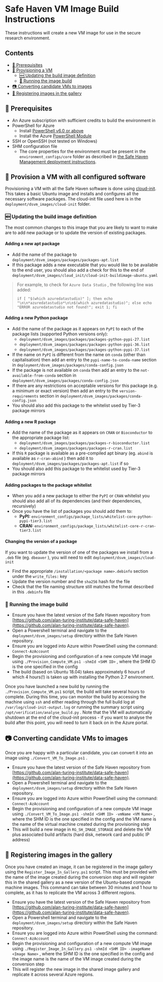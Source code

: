 # Safe Haven VM Image Build Instructions

These instructions will create a new VM image for use in the secure research environment.

## Contents

+ [:seedling: Prerequisites](#seedling-prerequisites)
+ [:gift: Provisioning a VM](#gift-provision-a-vm-with-all-configured-software)
  + [:new: Updating the build image definition](#new-updating-the-build-image-definition)
  + [:running: Running the image build](#running-running-the-image-build)
+ [:camera: Converting candidate VMs to images](#camera-converting-candidate-vms-to-images)
+ [:art: Registering images in the gallery](#art-registering-images-in-the-gallery)

## :seedling: Prerequisites

+ An Azure subscription with sufficient credits to build the environment in
+ PowerShell for Azure
  + Install [PowerShell v6.0 or above](https://docs.microsoft.com/en-us/powershell/azure/install-az-ps?view=azps-2.2.0)
  + Install the Azure [PowerShell Module](https://docs.microsoft.com/en-us/powershell/azure/install-az-ps?view=azps-2.2.0&viewFallbackFrom=azps-1.3.0)
+ SSH or OpenSSH (not tested on Windows)
+ SHM configuration file
  + The core properties for the environment must be present in the `environment_configs/core` folder as described in [the Safe Haven Management deployment instructions](how-to-deploy-shm.md).

## :gift: Provision a VM with all configured software

Provisioning a VM with all the Safe Haven software is done using [cloud-init](https://cloudinit.readthedocs.io/en/latest/).
This takes a basic Ubuntu image and installs and configures all the necessary software packages.
The cloud-init file used here is in the `deployment/dsvm_images/cloud-init` folder.

### :new: Updating the build image definition

The most common changes to this image that you are likely to want to make are to add new package or to update the version of existing packages.

#### Adding a new apt package

+ Add the name of the package to `deployment/dsvm_images/packages/packages-apt.list`
+ If this package adds a new executable that you would like to be available to the end user, you should also add a check for this to the end of `deployment/dsvm_images/cloud_init/cloud-init-buildimage-ubuntu.yaml`

> For example, to check for `Azure Data Studio` , the following line was added:
>
> `if [ "$(which azuredatastudio)" ]; then echo "\n\n*azuredatastudio*\n\n$(which azuredatastudio)"; else echo "ERROR azuredatastudio not found!"; exit 1; fi`

#### Adding a new Python package

+ Add the name of the package as it appears on `PyPI` to each of the package lists (supported Python versions only):
  + `deployment/dsvm_images/packages/packages-python-pypi-27.list`
  + `deployment/dsvm_images/packages/packages-python-pypi-36.list`
  + `deployment/dsvm_images/packages/packages-python-pypi-37.list`
+ If the name on `PyPI` is different from the name on `conda` (other than capitalisation) then add an entry to the `pypi-name-to-conda-name` section in `deployment/dsvm_images/packages/conda-config.json`
+ If the package is not available on `conda` then add an entry to the `not-available-from-conda` section in `deployment/dsvm_images/packages/conda-config.json`
+ If there are any restrictions on acceptable versions for this package (e.g. a minimum or exact version) then add an entry to the `version-requirements` section in `deployment/dsvm_images/packages/conda-config.json`
+ You should also add this package to the whitelist used by Tier-3 package mirrors

#### Adding a new R package

+ Add the name of the package as it appears on `CRAN` or `Bioconductor` to the appropriate package list:
  + `deployment/dsvm_images/packages/packages-r-bioconductor.list`
  + `deployment/dsvm_images/packages/packages-r-cran.list`
+ If this `R` package is available as a pre-compiled apt binary (eg. `abind` is available as `r-cran-abind` ) then add it to `deployment/dsvm_images/packages/packages-apt.list` if so
+ You should also add this package to the whitelist used by Tier-3 package mirrors

#### Adding packages to the package whitelist

+ When you add a new package to either the `PyPI` or `CRAN` whitelist you should also add all of its dependencies (and their dependencies, recursively)
+ Once you have the list of packages you should add them to:
  + **PyPI:** `environment_configs/package_lists/whitelist-core-python-pypi-tier3.list`
  + **CRAN:** `environment_configs/package_lists/whitelist-core-r-cran-tier3.list`

#### Changing the version of a package

If you want to update the version of one of the packages we install from a `.deb` file (eg. `dbeaver` ), you will need to edit `deployment/dsvm_images/cloud-init`

+ Find the appropriate `/installation/<package name>.debinfo` section under the `write_files:` key
+ Update the version number and the `sha256` hash for the file
+ Check that the file naming structure still matches the format described in this `.debinfo` file

### :running: Running the image build

+ Ensure you have the latest version of the Safe Haven repository from [https://github.com/alan-turing-institute/data-safe-haven](https://github.com/alan-turing-institute/data-safe-haven).
+ Open a Powershell terminal and navigate to the `deployment/dsvm_images/setup` directory within the Safe Haven repository.
+ Ensure you are logged into Azure within PowerShell using the command: `Connect-AzAccount`
+ Begin the provisioning and configuration of a new compute VM image using `./Provision_Compute_VM.ps1 -shmId <SHM ID>` , where the SHM ID is the one specified in the config
+ The build (based on Ubuntu 18.04) takes approximately 6 hours of which 4 hours(!) is taken up with installing the Python 2.7 environment.

Once you have launched a new build by running the `./Provision_Compute_VM.ps1` script, the build will take several hours to complete.
During this time, you can monitor the build by accessing the machine using `ssh` and either reading through the full build log at `/var/log/cloud-init-output.log` or running the summary script using `/opt/verification/analyse_build.py` .
Note that the VM will automatically shutdown at the end of the cloud-init process - if you want to analyse the build after this point, you will need to turn it back on in the Azure portal.

## :camera: Converting candidate VMs to images

Once you are happy with a particular candidate, you can convert it into an image using `./Convert_VM_To_Image.ps1` .

+ Ensure you have the latest version of the Safe Haven repository from [https://github.com/alan-turing-institute/data-safe-haven](https://github.com/alan-turing-institute/data-safe-haven).
+ Open a Powershell terminal and navigate to the `deployment/dsvm_images/setup` directory within the Safe Haven repository.
+ Ensure you are logged into Azure within PowerShell using the command: `Connect-AzAccount`
+ Begin the provisioning and configuration of a new compute VM image using `./Convert_VM_To_Image.ps1 -shmId <SHM ID> -vmName <VM Name>` , where the SHM ID is the one specified in the config and the VM name is the name of the virtual machine created during the provisioning step
+ This will build a new image in `RG_SH_IMAGE_STORAGE` and delete the VM plus associated build artifacts (hard disk, network card and public IP address)

## :art: Registering images in the gallery

Once you have created an image, it can be registered in the image gallery using the `Register_Image_In_Gallery.ps1` script.
This must be provided with the name of the image created during the conversion step and will register this in the shared gallery as a new version of the Ubuntu-based compute machine images.
This command can take between 30 minutes and 1 hour to complete, as it has to replicate the VM across 3 different regions.

+ Ensure you have the latest version of the Safe Haven repository from [https://github.com/alan-turing-institute/data-safe-haven](https://github.com/alan-turing-institute/data-safe-haven).
+ Open a Powershell terminal and navigate to the `deployment/dsvm_images/setup` directory within the Safe Haven repository.
+ Ensure you are logged into Azure within PowerShell using the command: `Connect-AzAccount`
+ Begin the provisioning and configuration of a new compute VM image using `./Register_Image_In_Gallery.ps1 -shmId <SHM ID> -imageName <Image Name>` , where the SHM ID is the one specified in the config and the image name is the name of the VM image created during the conversion step
+ This will register the new image in the shared image gallery and replicate it across several Azure regions.
